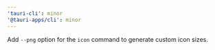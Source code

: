 ```yaml
---
'tauri-cli': minor
'@tauri-apps/cli': minor
---
```


Add `--png` option for the `icon` command to generate custom icon sizes.
